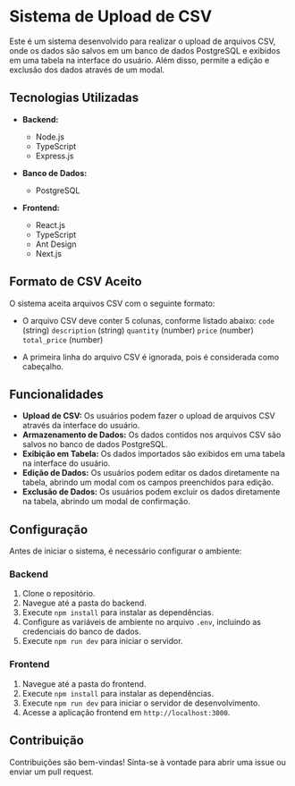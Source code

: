 # Sistema de Upload de CSV

Este é um sistema desenvolvido para realizar o upload de arquivos CSV, onde os dados são salvos em um banco de dados PostgreSQL e exibidos em uma tabela na interface do usuário. Além disso, permite a edição e exclusão dos dados através de um modal.

## Tecnologias Utilizadas

- **Backend:**
  - Node.js
  - TypeScript
  - Express.js
  
- **Banco de Dados:**
  - PostgreSQL

- **Frontend:**
  - React.js
  - TypeScript
  - Ant Design
  - Next.js

## Formato de CSV Aceito

O sistema aceita arquivos CSV com o seguinte formato:

- O arquivo CSV deve conter 5 colunas, conforme listado abaixo:
   `code` (string)
   `description` (string)
   `quantity` (number)
   `price` (number)
   `total_price` (number)

- A primeira linha do arquivo CSV é ignorada, pois é considerada como cabeçalho.

## Funcionalidades

- **Upload de CSV:** Os usuários podem fazer o upload de arquivos CSV através da interface do usuário.
- **Armazenamento de Dados:** Os dados contidos nos arquivos CSV são salvos no banco de dados PostgreSQL.
- **Exibição em Tabela:** Os dados importados são exibidos em uma tabela na interface do usuário.
- **Edição de Dados:** Os usuários podem editar os dados diretamente na tabela, abrindo um modal com os campos preenchidos para edição.
- **Exclusão de Dados:** Os usuários podem excluir os dados diretamente na tabela, abrindo um modal de confirmação.

## Configuração

Antes de iniciar o sistema, é necessário configurar o ambiente:

### Backend

1. Clone o repositório.
2. Navegue até a pasta do backend.
3. Execute `npm install` para instalar as dependências.
4. Configure as variáveis de ambiente no arquivo `.env`, incluindo as credenciais do banco de dados.
5. Execute `npm run dev` para iniciar o servidor.

### Frontend

1. Navegue até a pasta do frontend.
2. Execute `npm install` para instalar as dependências.
3. Execute `npm run dev` para iniciar o servidor de desenvolvimento.
4. Acesse a aplicação frontend em `http://localhost:3000`.

## Contribuição

Contribuições são bem-vindas! Sinta-se à vontade para abrir uma issue ou enviar um pull request.
